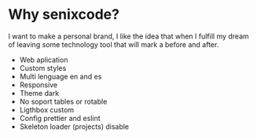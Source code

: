 # Why senixcode?

I want to make a personal brand, I like the idea that when I fulfill my dream of leaving some technology tool that will mark a before and after.

- Web aplication
- Custom styles
- Multi lenguage en and es
- Responsive
- Theme dark
- No soport tables or rotable
- Ligthbox custom
- Config prettier and eslint
- Skeleton loader (projects) disable
